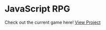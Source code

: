 <h1> JavaScript RPG </h1>
Check out the current game here!
<a href="https://ann-c-tseng.github.io/JS-RPG/index.html"> View Project </a> <br>

